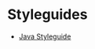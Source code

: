 # Styleguides

* [Java Styleguide](https://github.com/palantir-baseline/styleguides/tree/master/java-styleguide)
